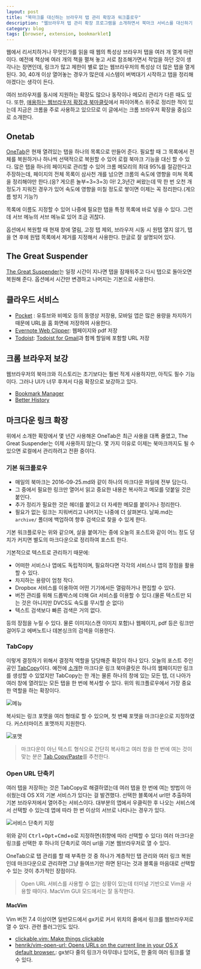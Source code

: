 ```yaml
---
layout: post
title: "북마크를 대신하는 브라우저 탭 관리 확장과 워크플로우"
description: "웹브라우저 탭 관리 확장 프로그램을 소개하면서 북마크 서비스를 대신하기 위해 로컬에서 마크다운 을 활용한 텍스트 기반 워크플로우를 간단히 소개한다."
category: blog
tags: [browser, extension, bookmarklet]
---
```


웹에서 리서치하거나 무엇인가를 읽을 때 웹의 특성상 브라우저 탭을 여러 개 열게 마련이다. 예전에 책상에 여러 개의 책을 펼쳐 놓고 서로 참조해가면서 작업을 하던 것이 생각나는 장면인데, 링크가 많고 제한이 별로 없는 웹브라우저의 특성상 더 많은 탭을 열게 된다. 30, 40개 이상 열어놓는 경우가 많은데 시스템이 버벅대기 시작하고 탭을 정리해야겠다는 생각이 든다.

여러 브라우저를 동시에 지원하는 확장도 많으나 동작이나 메모리 관리가 다른 때도 있다. 또한, [애용하는 웹브라우저 확장과 북마클릿](https://nolboo.kim/blog/2015/05/02/browser-extension-bookmarklet/)에서 파이어폭스 위주로 정리한 적이 있는데 지금은 크롬을 주로 사용하고 있으므로 이 글에서는 크롬 브라우저 확장을 중심으로 소개한다.

## Onetab

[OneTab](https://chrome.google.com/webstore/detail/onetab/chphlpgkkbolifaimnlloiipkdnihall?hl=ko)은 현재 열려있는 탭을 하나의 목록으로 만들어 준다. 필요할 때 그 목록에서 전체를 복원하거나 하나씩 선택적으로 복원할 수 있어 로컬 북마크 기능을 대신 할 수 있다. 많은 탭을 하나의 페이지로 관리할 수 있어 크롬 메모리의 최대 95%를 절감한다고 주장하는데, 페이지의 전체 목록이 삼사천 개를 넘으면 크롬의 속도에 영향을 미쳐 목록을 정리해야만 한다.(응? 게으른 놀부=3=3=3) 아! 2,3년간 써왔는데 딱 한 번 오천 개 정도가 지워진 경우가 있어 속도에 영향을 미칠 정도로 쌓이면 이제는 꼭 정리한다.(게으름 방지 기능?)

목록에 이름도 지정할 수 있어 나중에 필요한 탭을 특정 목록에 바로 넣을 수 있다. 그런데 서브 메뉴의 서브 메뉴로 있어 조금 귀찮다.

옵션에서 복원할 때 현재 창에 열림, 고정 탭 제외, 브라우저 시동 시 원탭 열지 않기, 탭을 연 후에 원탭 목록에서 제거를 지정해서 사용한다. 한글로 잘 설명되어 있다.

## The Great Suspender

[The Great Suspender](https://chrome.google.com/webstore/detail/the-great-suspender/klbibkeccnjlkjkiokjodocebajanakg)는 일정 시간이 지나면 탭을 잠재워주고 다시 탭으로 돌아오면 복원해 준다. 옵션에서 시간만 변경하고 나머지는 기본으로 사용한다.

## 클라우드 서비스 

- [Pocket](https://chrome.google.com/webstore/detail/save-to-pocket/niloccemoadcdkdjlinkgdfekeahmflj?hl=ko) : 유튜브와 비메오 등의 동영상 저장용, 모바일 앱은 많은 용량을 차지하기 때문에 URL을 홈 화면에 저장하여 사용한다.
- [Evernote Web Clipper](https://evernote.com/intl/ko/webclipper/): 웹페이지와 pdf 저장
- [Todoist](https://chrome.google.com/webstore/detail/todoist-to-do-list-and-ta/jldhpllghnbhlbpcmnajkpdmadaolakh): [Todoist for Gmail](https://chrome.google.com/webstore/detail/todoist-for-gmail/clgenfnodoocmhnlnpknojdbjjnmecff)과 함께 할일에 포함할 URL 저장

## 크롬 브라우저 보강

웹브라우저의 북마크와 히스토리는 초기보다는 훨씬 적게 사용하지만, 아직도 필수 기능이다. 그러나 UI가 너무 후져서 다음 확장으로 보강하고 있다.

- [Bookmark Manager](https://chrome.google.com/webstore/detail/bookmark-manager/gmlllbghnfkpflemihljekbapjopfjik)
- [Better History](https://chrome.google.com/webstore/detail/better-history/obciceimmggglbmelaidpjlmodcebijb)

## 마크다운 링크 확장

위에서 소개한 확장에서 몇 년간 사용해온 OneTab은 최근 사용을 대폭 줄였고, The Great Suspender는 이제 사용하지 않는다. 몇 가지 이유로 이제는 북마크까지도 될 수 있으면 로컬에서 관리하려고 전환 중이다.

### 기본 워크플로우

- 매일의 북마크는 2016-09-25.md와 같이 하나의 마크다운 파일에 전부 담는다.
- 그 중에서 필요한 링크만 열어서 읽고 중요한 내용은 복사하고 메모를 덧붙일 것은 붙인다.
- 추가 정리가 필요한 것은 헤더를 붙이고 더 자세한 메모를 붙이거나 정리한다.
- 필요가 없는 링크는 지워버리고 나머지는 나중에 더 살펴본다. 날짜.md는 `archive/` 폴더에 백업하여 향후 검색으로 찾을 수 있게 한다.

기본 워크플로우는 위와 같으며, 살을 붙여가는 중에 오늘의 포스트와 같이 어느 정도 덩치가 커지면 별도의 마크다운으로 정리하여 포스트 한다.

기본적으로 텍스트로 관리하기 때문에:

- 어떠한 서비스나 앱에도 독립적이며, 필요하다면 각각의 서비스나 앱의 장점을 활용할 수 있다.
- 차지하는 용량이 엄청 작다. 
- Dropbox 서비스를 이용하여 어떤 기기에서든 열람하거나 편집할 수 있다.
- 버전 관리를 위해 드롭박스에 더해 Git 서비스를 이용할 수 있다.(물론 텍스트만 되는 것은 아니지만 DVCS도 속도를 무시할 순 없다)
- 텍스트 검색보다 빠른 검색은 거의 없다.

등의 장점을 누릴 수 있다. 물론 이미지(스캔 이미지 포함)나 웹페이지, pdf 등은 링크만 걸어두고 에버노트나 데본싱크의 검색을 이용한다.

### TabCopy

이렇게 결정하기 위해서 결정적 역할을 담당해준 확장이 하나 있다. 오늘의 포스트 주인공인  [TabCopy](https://chrome.google.com/webstore/detail/tabcopy/micdllihgoppmejpecmkilggmaagfdmb)이다. 예전에 [소개](https://nolboo.kim/blog/2015/05/02/browser-extension-bookmarklet/)한 마크다운 링크 북마클릿은 하나의 웹페이지만 링크를 생성할 수 있었지만 TabCopy는 한 개는 물론 하나의 창에 있는 모든 탭, 더 나아가 여러 창에 열려있는 모든 탭을 한 번에 복사할 수 있다. 위의 워크플로우에서 가장 중요한 역할을 하는 확장이다.

![메뉴](https://c5.staticflickr.com/9/8332/29877571436_15ffe2daf8_c.jpg)

복사되는 링크 포맷을 여러 형태로 할 수 있으며, 첫 번째 포맷을 마크다운으로 지정하였다. 커스터마이즈 포맷까지 지원한다.

![포맷](https://c4.staticflickr.com/9/8176/29912628675_182a00ab89_z.jpg)

> 마크다운이 아닌 텍스트 형식으로 간단히 복사하고 여러 창을 한 번에 여는 것이 맞는 분은 [Tab Copy/Paste](https://chrome.google.com/webstore/detail/tab-copypaste/nbfccmdfpollpgjnbghmnkmgimliookh)를 추천한다.

### Open URL 단축키

여러 탭을 저장하는 것은 TabCopy로 해결하였는데 여러 탭을 한 번에 여는 방법이 아쉬웠는데 OS X의 기본 서비스가 있다는 걸 발견했다. 선택한 블록에서 url만 추출하여 기본 브라우저에서 열어주는 서비스이다. 대부분의 앱에서 우클릭한 후 나오는 서비스에서 선택할 수 있는데 앱에 따라 한 번 이상의 서브로 나타나는 경우가 있다.

![서비스 단축키 지정](https://c4.staticflickr.com/9/8558/29828478051_1e0f687ce7_c.jpg)

위와 같이 <kbd>Ctrl</kbd>+<kbd>Opt</kbd>+<kbd>Cmd</kbd>+<kbd>o</kbd>로 지정하면(취향에 따라 선택할 수 있다) 여러 마크다운 링크를 선택한 후 하나의 단축키로 여러 url을 기본 웹브라우저로 열 수 있다. 

OneTab으로 탭 관리를 할 때 부족한 것 중 하나가 계층적인 탭 관리와 여러 링크 복원인데 마크다운으로 관리하면 그냥 들여쓰기만 하면 된다는 것과 블록을 마음대로 선택할 수 있는 것이 추가적인 장점이다.

> Open URL 서비스를 사용할 수 없는 상황이 있는데 터미널 기반으로 Vim을 사용할 때이다. MacVim GUI 모드에서는 잘 동작한다.

#### MacVim

Vim 버전 7.4 이상이면 일반모드에서 gx키로 커서 위치의 줄에서 링크를 웹브라우저로 열 수 있다. 관련 플러그인도 있다.

- [clickable.vim: Make things clickable](https://github.com/Rykka/clickable.vim)
- [henrik/vim-open-url: Opens URLs on the current line in your OS X default browser.](https://github.com/henrik/vim-open-url): gx보다 줄의 링크가 아무데나 있어도, 한 줄의 여러 링크를 열 수 있다.
